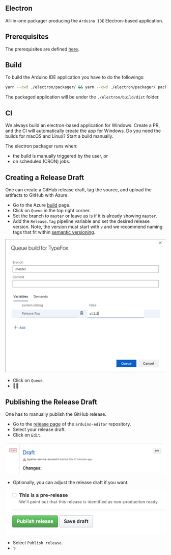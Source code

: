 ## Electron

All-in-one packager producing the `Arduino IDE` Electron-based application.

## Prerequisites

The prerequisites are defined [here](https://github.com/theia-ide/theia/blob/master/doc/Developing.md#prerequisites).

## Build
To build the Arduino IDE application you have to do the followings:
```bash
yarn --cwd ./electron/packager/ && yarn --cwd ./electron/packager/ package
```

The packaged application will be under the `./electron/build/dist` folder.

## CI
We always build an electron-based application for Windows. Create a PR, and the CI will automatically create the app for Windows. Do you need the builds for macOS and Linux? Start a build manually.

The electron packager runs when:
 - the build is manually triggered by the user, or
 - on scheduled (CRON) jobs.

## Creating a Release Draft
One can create a GitHub release draft, tag the source, and upload the artifacts to GitHub with Azure.
 - Go to the Azure [build](https://dev.azure.com/typefox/Arduino/_build) page.
 - Click on `Queue` in the top right corner.
 - Set the branch to `master` or leave as is if it is already showing `master`.
 - Add the `Release.Tag` pipeline variable and set the desired release version. Note, the version must start with `v` and we recommend naming tags that fit within [semantic versioning](https://semver.org).

![](static/azure-create-gh-release.jpg)

 - Click on `Queue`.
 - 🎈🎉


## Publishing the Release Draft
One has to manually publish the GitHub release.
 - Go to the [release page](https://github.com/bcmi-labs/arduino-editor/releases) of the `arduino-editor` repository.
 - Select your release draft.
 - Click on `Edit`.

![](static/edit-gh-release-draft.jpg)

 - Optionally, you can adjust the release draft if you want.

![](static/publish-gh-release.jpg)

 - Select `Publish release`.
 - ✨


